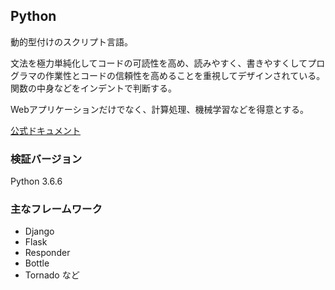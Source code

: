 ## Python
動的型付けのスクリプト言語。

文法を極力単純化してコードの可読性を高め、読みやすく、書きやすくしてプログラマの作業性とコードの信頼性を高めることを重視してデザインされている。
関数の中身などをインデントで判断する。

Webアプリケーションだけでなく、計算処理、機械学習などを得意とする。

[公式ドキュメント](https://docs.python.org/ja/3/)

### 検証バージョン
Python 3.6.6

### 主なフレームワーク
- Django
- Flask
- Responder
- Bottle
- Tornado
など